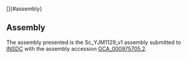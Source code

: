 []{#assembly}

Assembly
--------

The assembly presented is the Sc\_YJM1129\_v1 assembly submitted to
[INSDC](http://www.insdc.org) with the assembly accession
[GCA\_000975705.2](http://www.ebi.ac.uk/ena/data/view/GCA_000975705.2).
